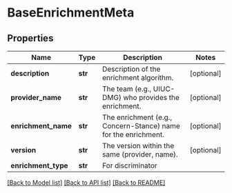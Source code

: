 # BaseEnrichmentMeta

## Properties
Name | Type | Description | Notes
------------ | ------------- | ------------- | -------------
**description** | **str** | Description of the enrichment algorithm. | [optional] 
**provider_name** | **str** | The team (e.g., UIUC-DMG) who provides the enrichment. | [optional] 
**enrichment_name** | **str** | The enrichment (e.g., Concern-Stance) name for the enrichment. | [optional] 
**version** | **str** | The version within the same (provider, name). | [optional] 
**enrichment_type** | **str** | For discriminator | 

[[Back to Model list]](../README.md#documentation-for-models) [[Back to API list]](../README.md#documentation-for-api-endpoints) [[Back to README]](../README.md)

